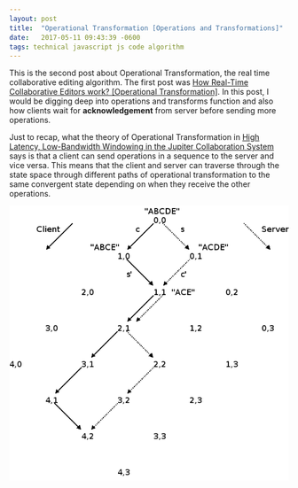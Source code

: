 ```yaml
---
layout: post
title:  "Operational Transformation [Operations and Transformations]"
date:   2017-05-11 09:43:39 -0600
tags: technical javascript js code algorithm 
---
```


This is the second post about Operational Transformation, the real time collaborative editing algorithm. The first post was [How Real-Time Collaborative Editors work? [Operational Transformation]](http://www.srijanagarwal.me/writing/collaborative-editing/). In this post, I would be digging deep into operations and transforms function and also how clients wait for **acknowledgement** from server before sending more operations. 

Just to recap, what the theory of Operational Transformation in [High Latency, Low-Bandwidth Windowing in the Jupiter Collaboration System](http://lively-kernel.org/repository/webwerkstatt/projects/Collaboration/paper/Jupiter.pdf) says is that a client can send operations in a sequence to the server and vice versa. This means that the client and server can traverse through the state space through different paths of operational transformation to the same convergent state depending on when they receive the other operations.

<div class="image-wrap">
<div class="image-block">
    <img src="/images/ot-paths.png" alt="otpath">
</div>
</div>
